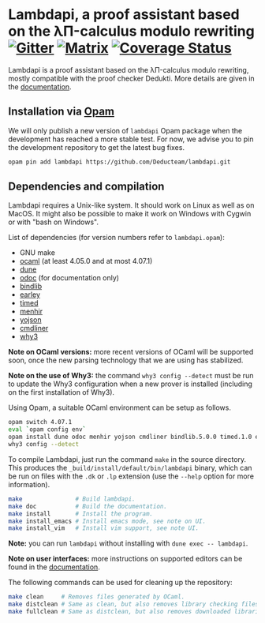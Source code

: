 Lambdapi, a proof assistant based on the λΠ-calculus modulo rewriting [![Gitter][gitter-badge]][gitter-link] [![Matrix][matrix-badge]][matrix-link]
[![Coverage Status](https://coveralls.io/repos/github/amelieled/lambdapi_examples/badge.svg?branch=master)](https://coveralls.io/github/amelieled/lambdapi_examples?branch=master)
=====================================================================

Lambdapi is a proof assistant based on the λΠ-calculus modulo rewriting,
mostly compatible with the proof checker Dedukti. More details are given
in the [documentation](https://lambdapi.readthedocs.io).

Installation via [Opam](http://opam.ocaml.org/)
---------------------

We will only publish a new version of `lambdapi` Opam package when the
development has reached a more stable test. For now, we advise you to
pin the development repository to get the latest bug fixes.

```bash
opam pin add lambdapi https://github.com/Deducteam/lambdapi.git
```
Dependencies and compilation
----------------------------

Lambdapi requires a Unix-like system. It should work on Linux as well as on
MacOS. It might also be possible to make it work on Windows with Cygwin or
with "bash on Windows".

List of dependencies (for version numbers refer to `lambdapi.opam`):
 - GNU make
 - [ocaml](https://ocaml.org/) (at least 4.05.0 and at most 4.07.1)
 - [dune](https://dune.build/)
 - [odoc](https://github.com/ocaml/odoc) (for documentation only)
 - [bindlib](https://github.com/rlepigre/ocaml-bindlib)
 - [earley](https://github.com/rlepigre/ocaml-earley)
 - [timed](https://github.com/rlepigre/ocaml-timed)
 - [menhir](http://gallium.inria.fr/~fpottier/menhir/)
 - [yojson](https://github.com/ocaml-community/yojson)
 - [cmdliner](https://erratique.ch/logiciel/cmdliner)
 - [why3](http://why3.lri.fr/)

**Note on OCaml versions:** more recent versions of OCaml will be supported
soon, once the new parsing technology that we are using has stabilized.

**Note on the use of Why3:** the command `why3 config --detect` must be run to
update the Why3 configuration when a new prover is installed (including on the
first installation of Why3).

Using Opam, a suitable OCaml environment can be setup as follows.
```bash
opam switch 4.07.1
eval `opam config env`
opam install dune odoc menhir yojson cmdliner bindlib.5.0.0 timed.1.0 earley.2.0.0 why3.1.3.1
why3 config --detect
```

To compile Lambdapi, just run the command `make` in the source directory.
This produces the `_build/install/default/bin/lambdapi` binary, which can
be run on files with the `.dk` or `.lp` extension (use the `--help` option
for more information).

```bash
make               # Build lambdapi.
make doc           # Build the documentation.
make install       # Install the program.
make install_emacs # Install emacs mode, see note on UI.
make install_vim   # Install vim support, see note UI.
```

**Note:** you can run `lambdapi` without installing with `dune exec -- lambdapi`.

**Note on user interfaces:** more instructions on supported editors can be found
in the [documentation](doc/ui.md).

The following commands can be used for cleaning up the repository:
```bash
make clean     # Removes files generated by OCaml.
make distclean # Same as clean, but also removes library checking files.
make fullclean # Same as distclean, but also removes downloaded libraries.
```

[gitter-badge]: https://badges.gitter.im/Deducteam/lambdapi.svg
[gitter-link]: https://gitter.im/Deducteam/lambdapi
[matrix-badge]: https://matrix.to/img/matrix-badge.svg
[matrix-link]: https://riot.im/app/#/room/#lambdapi:matrix.org
